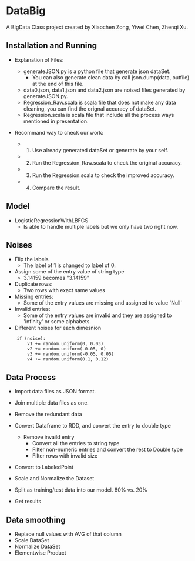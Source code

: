 # DataBig
A BigData Class project created by Xiaochen Zong, Yiwei Chen, Zhenqi Xu.
## Installation and Running 
- Explanation of Files:
    - generateJSON.py is a python file that generate json dataSet.
        - You can also generate clean data by call json.dump(data, outfile) at the end of this file.
    - data0.json, data1.json and data2.json are noised files generated by generateJSON.py.
    - Regression_Raw.scala is scala file that does not make any data cleaning, you can find the orignal accuracy of dataSet.
    - Regression.scala is scala file that include all the process ways mentioned in presentation.

- Recommand way to check our work:
    - 1. Use already generated dataSet or generate by your self.
    - 2. Run the Regression_Raw.scala to check the original accuracy.
    - 3. Run the Regression.scala to check the improved accuracy.
    - 4. Compare the result.

## Model 
- LogisticRegressionWithLBFGS
    - Is able to handle multiple labels but we only have two right now.
## Noises
- Flip the labels
    - The label of 1 is changed to label of 0.
- Assign some of the entry value of string type
    - 3.14159 becomes "3.14159"
- Duplicate rows: 
    - Two rows with exact same values
- Missing entries:
    - Some of the entry values are missing and assigned to value 'Null'
- Invalid entries:
    - Some of the entry values are invalid and they are assigned to 'infinity' or some alphabets.
- Different noises for each dimesnion
```
    if (noise):
        v1 += random.uniform(0, 0.03)
        v2 += random.uniform(-0.05, 0)
        v3 += random.uniform(-0.05, 0.05)
        v4 += random.uniform(0.1, 0.12)
```
## Data Process
- Import data files as JSON format.
- Join multiple data files as one.
- Remove the redundant data

- Convert Dataframe to RDD, and convert the entry to double type
    - Remove invaild entry  
        - Convert all the entries to string type
        - Filter non-numeric entries and convert the rest to Double type
        - Filter rows with invalid size

- Convert to LabeledPoint
- Scale and Normalize the Dataset
- Split as training/test data into our model. 80% vs. 20%
- Get results

## Data smoothing
- Replace null values with AVG of that column
- Scale DataSet
- Normalize DataSet
- Elementwise Product
